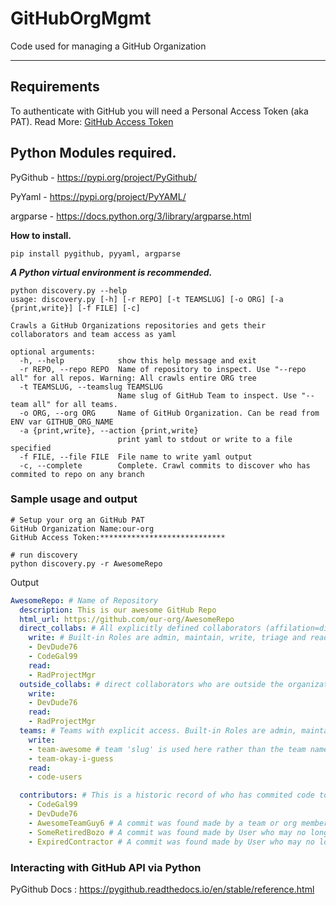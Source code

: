 # GitHubOrgMgmt
Code used for managing a GitHub Organization

---
## Requirements 
To authenticate with GitHub you will need a Personal Access Token (aka PAT).
Read More: [GitHub Access Token](https://docs.github.com/en/authentication/keeping-your-account-and-data-secure/managing-your-personal-access-tokens#creating-a-personal-access-token-classic)

Python Modules required.
---

PyGithub - https://pypi.org/project/PyGithub/

PyYaml - https://pypi.org/project/PyYAML/

argparse - https://docs.python.org/3/library/argparse.html

**How to install.** 
```shell
pip install pygithub, pyyaml, argparse
```
***A Python virtual environment is recommended.***

```
python discovery.py --help
usage: discovery.py [-h] [-r REPO] [-t TEAMSLUG] [-o ORG] [-a {print,write}] [-f FILE] [-c]

Crawls a GitHub Organizations repositories and gets their collaborators and team access as yaml

optional arguments:
  -h, --help            show this help message and exit
  -r REPO, --repo REPO  Name of repository to inspect. Use "--repo all" for all repos. Warning: All crawls entire ORG tree
  -t TEAMSLUG, --teamslug TEAMSLUG
                        Name slug of GitHub Team to inspect. Use "--team all" for all teams.
  -o ORG, --org ORG     Name of GitHub Organization. Can be read from ENV var GITHUB_ORG_NAME
  -a {print,write}, --action {print,write}
                        print yaml to stdout or write to a file specified
  -f FILE, --file FILE  File name to write yaml output
  -c, --complete        Complete. Crawl commits to discover who has commited to repo on any branch
```

### Sample usage and output
```
# Setup your org an GitHub PAT
GitHub Organization Name:our-org
GitHub Access Token:****************************

# run discovery
python discovery.py -r AwesomeRepo
```
Output
```yaml
AwesomeRepo: # Name of Repository
  description: This is our awesome GitHub Repo
  html_url: https://github.com/our-org/AwesomeRepo
  direct_collabs: # All explicitly defined collaborators (affilation=direct) sorted by role.  
    write: # Built-in Roles are admin, maintain, write, triage and read.
    - DevDude76
    - CodeGal99
    read:
    - RadProjectMgr
  outside_collabs: # direct collaborators who are outside the organization membership
    write:
    - DevDude76
    read:
    - RadProjectMgr
  teams: # Teams with explicit access. Built-in Roles are admin, maintain, write, triage and read.
    write:
    - team-awesome # team 'slug' is used here rather than the team name
    - team-okay-i-guess
    read:
    - code-users

  contributors: # This is a historic record of who has commited code to any branch. Not Used for setting values in GH
    - CodeGal99
    - DevDude76  
    - AwesomeTeamGuy6 # A commit was found made by a team or org member
    - SomeRetiredBozo # A commit was found made by User who may no longer be a collab or in a team.
    - ExpiredContractor # A commit was found made by User who may no longer be a collab or in a team.

 ```

### Interacting with GitHub API via Python
PyGithub Docs : https://pygithub.readthedocs.io/en/stable/reference.html

